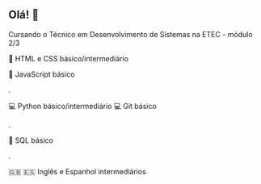 ## Olá! 👋

Cursando o Técnico em Desenvolvimento de Sistemas na ETEC - módulo 2/3

🎨 HTML e CSS básico/intermediário


🧩 JavaScript básico 

.

💻 Python básico/intermediário
💻 Git básico

.

💾 SQL básico

.

🇬🇧 🇪🇸 Inglês e Espanhol intermediários
  
<!--
**luanavitorino07/luanavitorino07** is a ✨ _special_ ✨ repository because its `README.md` (this file) appears on your GitHub profile.

Here are some ideas to get you started:

- 🔭 I’m currently working on ...
- 🌱 I’m currently learning ...
- 👯 I’m looking to collaborate on ...
- 🤔 I’m looking for help with ...
- 💬 Ask me about ...
- 📫 How to reach me: ...
- 😄 Pronouns: ...
- ⚡ Fun fact: ...
-->
